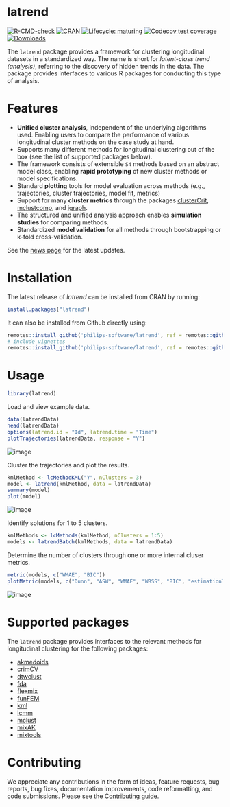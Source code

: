 # latrend
<!-- badges: start -->
  [![R-CMD-check](https://github.com/philips-software/latrend/actions/workflows/R-CMD-check.yaml/badge.svg)](https://github.com/philips-software/latrend/actions/workflows/R-CMD-check.yaml)
  [![CRAN](https://www.r-pkg.org/badges/version/latrend)](https://cran.r-project.org/package=latrend)
  [![Lifecycle: maturing](https://img.shields.io/badge/lifecycle-maturing-blue.svg)](https://lifecycle.r-lib.org/articles/stages.html#maturing)
  [![Codecov test coverage](https://codecov.io/gh/philips-software/latrend/branch/master/graph/badge.svg)](https://codecov.io/gh/philips-software/latrend?branch=master)
  [![Downloads](https://cranlogs.r-pkg.org/badges/grand-total/latrend)](https://www.r-pkg.org/pkg/latrend)
<!-- badges: end -->
The `latrend` package provides a framework for clustering longitudinal datasets in a standardized way. The name is short for _latent-class trend (analysis)_, referring to the discovery of hidden trends in the data. The package provides interfaces to various R packages for conducting this type of analysis.

# Features
* **Unified cluster analysis**, independent of the underlying algorithms used. Enabling users to compare the performance of various longitudinal cluster methods on the case study at hand.
* Supports many different methods for longitudinal clustering out of the box (see the list of supported packages below).
* The framework consists of extensible `S4` methods based on an abstract model class, enabling **rapid prototyping** of new cluster methods or model specifications.
* Standard **plotting** tools for model evaluation across methods (e.g., trajectories, cluster trajectories, model fit, metrics)
* Support for many **cluster metrics** through the packages [clusterCrit](https://CRAN.R-project.org/package=clusterCrit), [mclustcomp](https://CRAN.R-project.org/package=mclustcomp), and [igraph](https://CRAN.R-project.org/package=igraph).
* The structured and unified analysis approach enables **simulation studies** for comparing methods.
* Standardized **model validation** for all methods through bootstrapping or k-fold cross-validation.

See the [news page](https://github.com/philips-software/latrend/blob/master/NEWS.md) for the latest updates.

# Installation
The latest release of _latrend_ can be installed from CRAN by running:
```R
install.packages("latrend")
```

It can also be installed from Github directly using:
```R
remotes::install_github('philips-software/latrend', ref = remotes::github_release())
# include vignettes
remotes::install_github('philips-software/latrend', ref = remotes::github_release(), build_vignettes = TRUE)
```

# Usage
```R
library(latrend)
```
Load and view example data.
```R
data(latrendData)
head(latrendData)
options(latrend.id = "Id", latrend.time = "Time")
plotTrajectories(latrendData, response = "Y")
```
![image](https://user-images.githubusercontent.com/8193083/226573946-70ceb35e-1f31-4c50-b707-2363909c264f.png)

Cluster the trajectories and plot the results.
```R
kmlMethod <- lcMethodKML("Y", nClusters = 3)
model <- latrend(kmlMethod, data = latrendData)
summary(model)
plot(model)
```
![image](https://user-images.githubusercontent.com/8193083/226574139-e41a90f6-c713-4745-980f-b014a42d4aa8.png)


Identify solutions for 1 to 5 clusters.
```R
kmlMethods <- lcMethods(kmlMethod, nClusters = 1:5)
models <- latrendBatch(kmlMethods, data = latrendData)
```

Determine the number of clusters through one or more internal cluser metrics.
```R
metric(models, c("WMAE", "BIC"))
plotMetric(models, c("Dunn", "ASW", "WMAE", "WRSS", "BIC", "estimationTime"))
```
![image](https://user-images.githubusercontent.com/8193083/226574529-befeb9d3-3e3b-44b4-b58c-44295d528358.png)


# Supported packages
The `latrend` package provides interfaces to the relevant methods for longitudinal clustering for the following packages:
* [akmedoids](https://CRAN.R-project.org/package=akmedoids)
* [crimCV](https://CRAN.R-project.org/package=crimCV)
* [dtwclust](https://CRAN.R-project.org/package=dtwclust)
* [fda](https://CRAN.R-project.org/package=fda)
* [flexmix](https://CRAN.R-project.org/package=flexmix)
* [funFEM](https://CRAN.R-project.org/package=funFEM)
* [kml](https://CRAN.R-project.org/package=kml)
* [lcmm](https://CRAN.R-project.org/package=lcmm)
* [mclust](https://CRAN.R-project.org/package=mclust)
* [mixAK](https://CRAN.R-project.org/package=mixAK)
* [mixtools](https://CRAN.R-project.org/package=mixtools)

# Contributing
We appreciate any contributions in the form of ideas, feature requests, bug reports, bug fixes, documentation improvements, code reformatting, and code submissions. Please see the [Contributing guide](https://philips-software.github.io/latrend/CONTRIBUTING.html).
